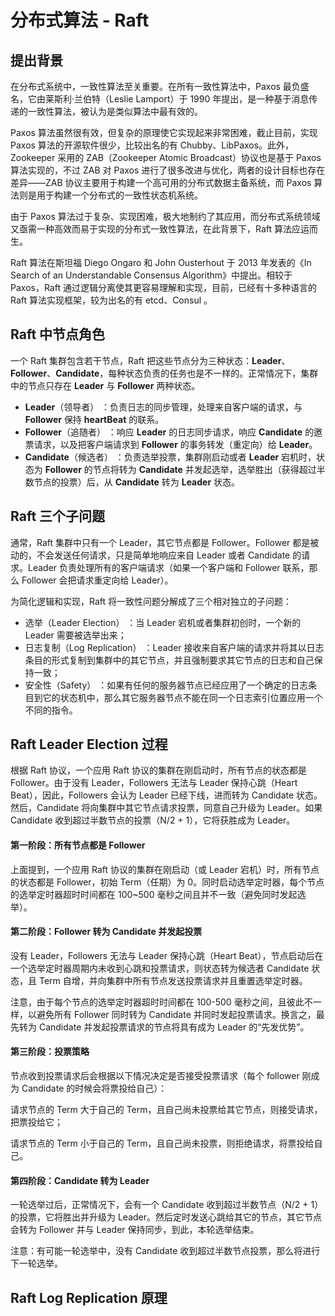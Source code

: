 # 分布式算法 - Raft

## 提出背景

在分布式系统中，一致性算法至关重要。在所有一致性算法中，Paxos 最负盛名，它由莱斯利·兰伯特（Leslie Lamport）于 1990 年提出，是一种基于消息传递的一致性算法，被认为是类似算法中最有效的。

Paxos 算法虽然很有效，但复杂的原理使它实现起来非常困难，截止目前，实现 Paxos 算法的开源软件很少，比较出名的有 Chubby、LibPaxos。此外，Zookeeper 采用的 ZAB（Zookeeper Atomic Broadcast）协议也是基于 Paxos 算法实现的，不过 ZAB 对 Paxos 进行了很多改进与优化，两者的设计目标也存在差异——ZAB 协议主要用于构建一个高可用的分布式数据主备系统，而 Paxos 算法则是用于构建一个分布式的一致性状态机系统。

由于 Paxos 算法过于复杂、实现困难，极大地制约了其应用，而分布式系统领域又亟需一种高效而易于实现的分布式一致性算法，在此背景下，Raft 算法应运而生。

Raft 算法在斯坦福 Diego Ongaro 和 John Ousterhout 于 2013 年发表的《In Search of an Understandable Consensus Algorithm》中提出。相较于 Paxos，Raft 通过逻辑分离使其更容易理解和实现，目前，已经有十多种语言的 Raft 算法实现框架，较为出名的有 etcd、Consul 。

## Raft 中节点角色

一个 Raft 集群包含若干节点，Raft 把这些节点分为三种状态：**Leader**、 **Follower**、**Candidate**，每种状态负责的任务也是不一样的。正常情况下，集群中的节点只存在 **Leader** 与 **Follower** 两种状态。

- **Leader**（领导者） ：负责日志的同步管理，处理来自客户端的请求，与 **Follower** 保持 **heartBeat** 的联系。
- **Follower**（追随者） ：响应 **Leader** 的日志同步请求，响应 **Candidate** 的邀票请求，以及把客户端请求到 **Follower** 的事务转发（重定向）给 **Leader**。
- **Candidate**（候选者） ：负责选举投票，集群刚启动或者 **Leader** 宕机时，状态为 **Follower** 的节点将转为 **Candidate** 并发起选举，选举胜出（获得超过半数节点的投票）后，从 **Candidate** 转为 **Leader** 状态。

## Raft 三个子问题

通常，Raft 集群中只有一个 Leader，其它节点都是 Follower。Follower 都是被动的，不会发送任何请求，只是简单地响应来自 Leader 或者 Candidate 的请求。Leader 负责处理所有的客户端请求（如果一个客户端和 Follower 联系，那么 Follower 会把请求重定向给 Leader）。

为简化逻辑和实现，Raft 将一致性问题分解成了三个相对独立的子问题：

- 选举（Leader Election） ：当 Leader 宕机或者集群初创时，一个新的 Leader 需要被选举出来；
- 日志复制（Log Replication） ：Leader 接收来自客户端的请求并将其以日志条目的形式复制到集群中的其它节点，并且强制要求其它节点的日志和自己保持一致；
- 安全性（Safety） ：如果有任何的服务器节点已经应用了一个确定的日志条目到它的状态机中，那么其它服务器节点不能在同一个日志索引位置应用一个不同的指令。

## Raft Leader Election 过程

根据 Raft 协议，一个应用 Raft 协议的集群在刚启动时，所有节点的状态都是 Follower。由于没有 Leader，Followers 无法与 Leader 保持心跳（Heart Beat），因此，Followers 会认为 Leader 已经下线，进而转为 Candidate 状态。然后，Candidate 将向集群中其它节点请求投票，同意自己升级为 Leader。如果 Candidate 收到超过半数节点的投票（N/2 + 1），它将获胜成为 Leader。

#### 第一阶段：所有节点都是 Follower

上面提到，一个应用 Raft 协议的集群在刚启动（或 Leader 宕机）时，所有节点的状态都是 Follower，初始 Term（任期）为 0。同时启动选举定时器，每个节点的选举定时器超时时间都在 100~500 毫秒之间且并不一致（避免同时发起选举）。

#### 第二阶段：Follower 转为 Candidate 并发起投票

没有 Leader，Followers 无法与 Leader 保持心跳（Heart Beat），节点启动后在一个选举定时器周期内未收到心跳和投票请求，则状态转为候选者 Candidate 状态，且 Term 自增，并向集群中所有节点发送投票请求并且重置选举定时器。

注意，由于每个节点的选举定时器超时时间都在 100-500 毫秒之间，且彼此不一样，以避免所有 Follower 同时转为 Candidate 并同时发起投票请求。换言之，最先转为 Candidate 并发起投票请求的节点将具有成为 Leader 的“先发优势”。

#### 第三阶段：投票策略

节点收到投票请求后会根据以下情况决定是否接受投票请求（每个 follower 刚成为 Candidate 的时候会将票投给自己）：

请求节点的 Term 大于自己的 Term，且自己尚未投票给其它节点，则接受请求，把票投给它；

请求节点的 Term 小于自己的 Term，且自己尚未投票，则拒绝请求，将票投给自己。



#### 第四阶段：Candidate 转为 Leader

一轮选举过后，正常情况下，会有一个 Candidate 收到超过半数节点（N/2 + 1）的投票，它将胜出并升级为 Leader。然后定时发送心跳给其它的节点，其它节点会转为 Follower 并与 Leader 保持同步，到此，本轮选举结束。

注意：有可能一轮选举中，没有 Candidate 收到超过半数节点投票，那么将进行下一轮选举。



## Raft Log Replication 原理
